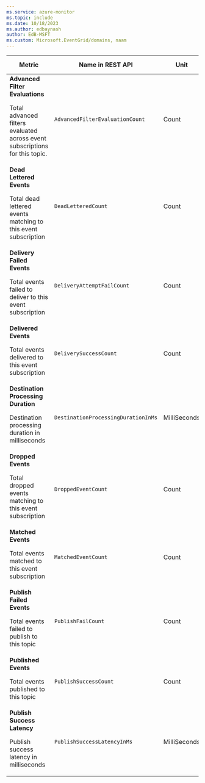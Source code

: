 ```yaml
---
ms.service: azure-monitor
ms.topic: include
ms.date: 10/18/2023
ms.author: edbaynash
author: EdB-MSFT
ms.custom: Microsoft.EventGrid/domains, naam
---
```

<!--
NOTE:  This content is automatically generated using API calls to Azure. 
Any edits made on these files will be overwritten in the next run of the script. 
There is no benefit in editing these files directly.  
-->
  
  
|Metric|Name in REST API|Unit|Aggregation|Dimensions|Time Grains|DS Export|
|---|---|---|---|---|---|---|
|**Advanced Filter Evaluations**<p><p>Total advanced filters evaluated across event subscriptions for this topic. |`AdvancedFilterEvaluationCount` |Count |Total |`Topic`, `EventSubscriptionName`, `DomainEventSubscriptionName`|PT1M |Yes|
|**Dead Lettered Events**<p><p>Total dead lettered events matching to this event subscription |`DeadLetteredCount` |Count |Total |`Topic`, `EventSubscriptionName`, `DomainEventSubscriptionName`, `DeadLetterReason`|PT1M |Yes|
|**Delivery Failed Events**<p><p>Total events failed to deliver to this event subscription |`DeliveryAttemptFailCount` |Count |Total |`Topic`, `EventSubscriptionName`, `DomainEventSubscriptionName`, `Error`, `ErrorType`|PT1M |No|
|**Delivered Events**<p><p>Total events delivered to this event subscription |`DeliverySuccessCount` |Count |Total |`Topic`, `EventSubscriptionName`, `DomainEventSubscriptionName`|PT1M |Yes|
|**Destination Processing Duration**<p><p>Destination processing duration in milliseconds |`DestinationProcessingDurationInMs` |MilliSeconds |Average |`Topic`, `EventSubscriptionName`, `DomainEventSubscriptionName`|PT1M |No|
|**Dropped Events**<p><p>Total dropped events matching to this event subscription |`DroppedEventCount` |Count |Total |`Topic`, `EventSubscriptionName`, `DomainEventSubscriptionName`, `DropReason`|PT1M |Yes|
|**Matched Events**<p><p>Total events matched to this event subscription |`MatchedEventCount` |Count |Total |`Topic`, `EventSubscriptionName`, `DomainEventSubscriptionName`|PT1M |Yes|
|**Publish Failed Events**<p><p>Total events failed to publish to this topic |`PublishFailCount` |Count |Total |`Topic`, `ErrorType`, `Error`|PT1M |Yes|
|**Published Events**<p><p>Total events published to this topic |`PublishSuccessCount` |Count |Total |`Topic`|PT1M |Yes|
|**Publish Success Latency**<p><p>Publish success latency in milliseconds |`PublishSuccessLatencyInMs` |MilliSeconds |Total |\<none\>|PT1M |Yes|